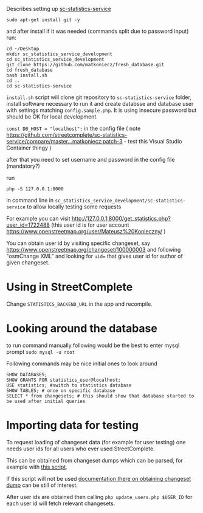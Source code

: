 Describes setting up [sc-statistics-service](https://github.com/streetcomplete/sc-statistics-service)

```
sudo apt-get install git -y
```
and after install if it was needed (commands split due to password input) run:
```
cd ~/Desktop
mkdir sc_statistics_service_development
cd sc_statistics_service_development
git clone https://github.com/matkoniecz/fresh_database.git
cd fresh_database
bash install.sh
cd ..
cd sc-statistics-service
```

`install.sh` script will clone git repository to `sc-statistics-service` folder, install software necessary to run it and create databsse and database user with settings matching `config.sample.php`. It is using insecure password but should be OK for local development.


`const DB_HOST = "localhost";` in the config file ( note https://github.com/streetcomplete/sc-statistics-service/compare/master...matkoniecz:patch-3 - test this Visual Studio Container thingy )

after that you need to set username and password in the config file (mandatory?)

run

```
php -S 127.0.0.1:8000
```

in command line in `sc_statistics_service_development/sc-statistics-service` to allow locally testing some requests

For example you can visit http://127.0.0.1:8000/get_statistics.php?user_id=1722488 (this user id is for user account https://www.openstreetmap.org/user/Mateusz%20Konieczny/ )

You can obtain user id by visiting specific changeset, say https://www.openstreetmap.org/changeset/100000003 and following "osmChange XML" and looking for `uid=` that gives user id for author of given changeset.

# Using in StreetComplete

Change `STATISTICS_BACKEND_URL` in the app and recompile.

# Looking around the database

to run command manually following would be the best to enter mysql prompt `sudo mysql -u root`

Following commands may be nice initial ones to look around
```
SHOW DATABASES;
SHOW GRANTS FOR statistics_user@localhost;
USE statistics; #switch to statistics database
SHOW TABLES; # once on specific database
SELECT * from changesets; # this should show that database started to be used after initial queries
```

# Importing data for testing

To request loading of changeset data (for example for user testing) one needs user ids for all users who ever used StreetComplete.

This can be obtained from changeset dumps which can be parsed, for example with [this script](https://github.com/matkoniecz/StreetComplete_usage_changeset_analysis#streetcomplete_edits_generate_csv_and_make_quest_summaryphp).

If this script will not be used [documentation there on obtaining changeset dump](https://github.com/matkoniecz/StreetComplete_usage_changeset_analysis#obtaining-input-data) can be still of interest.

After user ids are obtained then calling `php update_users.php $USER_ID` for each user id will fetch relevant changesets.

